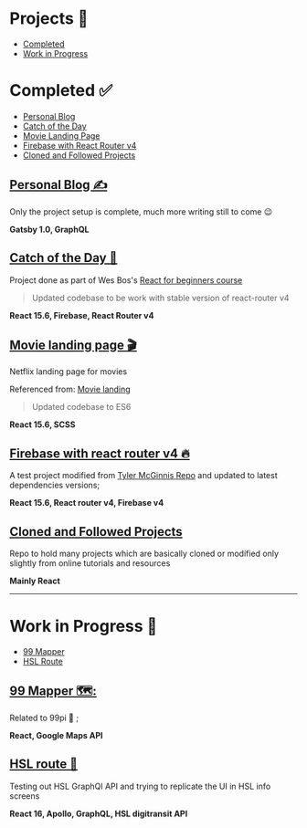 # Projects 🎨

-   [Completed](#completed-✅)
-   [Work in Progress](#work-in-progress-🚧)

# Completed ✅

-   [Personal Blog](#personal-blog-✍)
-   [Catch of the Day](#catch-of-the-day-🐠)
-   [Movie Landing Page](#movie-landing-page-🎬)
-   [Firebase with React Router v4](#firebase-with-react-router-v4-🔥)
-   [Cloned and Followed Projects](#cloned-and-followed-projects)

## [Personal Blog ✍](https://vnbhattarai.github.io)

Only the project setup is complete, much more writing still to come 😉

**Gatsby 1.0, GraphQL**

## [Catch of the Day 🐠](https://github.com/vnbhattarai/catch-of-the-day)

Project done as part of Wes Bos's [React for beginners course](https://reactforbeginners.com)

> Updated codebase to be work with stable version of react-router v4

**React 15.6, Firebase, React Router v4**

## [Movie landing page 🎬](https://github.com/vnbhattarai/movie-tv-landing-page)

Netflix landing page for movies

Referenced from: [Movie landing](https://github.com/fullstackreact/react-daily-ui/tree/master/003-landing-page)

> Updated codebase to ES6

**React 15.6, SCSS**

## [Firebase with react router v4 🔥](https://github.com/vnbhattarai/firebase-auth-with-react-router-v4)

A test project modified from [Tyler McGinnis Repo](https://github.com/tylermcginnis/react-router-firebase-auth) and updated to latest dependencies versions;

**React 15.6, React router v4, Firebase v4**

## [Cloned and Followed Projects](https://github.com/vnbhattarai/cloned-and-followed-projects)

Repo to hold many projects which are basically cloned or modified only slightly from online tutorials and resources

**Mainly React**

* * *

# Work in Progress 🚧

-   [99 Mapper](#99-mapper-🗺)
-   [HSL Route](#hsl-route-🚌)

## [99 Mapper 🗺:](https://github.com/vnbhattarai/99mapper)

Related to 99pi 👀 ; 

**React, Google Maps API**

## [HSL route 🚌](https://github.com/vnbhattarai/hsl-digit-test)

Testing out HSL GraphQl API and trying to replicate the UI in HSL info screens

**React 16, Apollo, GraphQL, HSL digitransit API**
